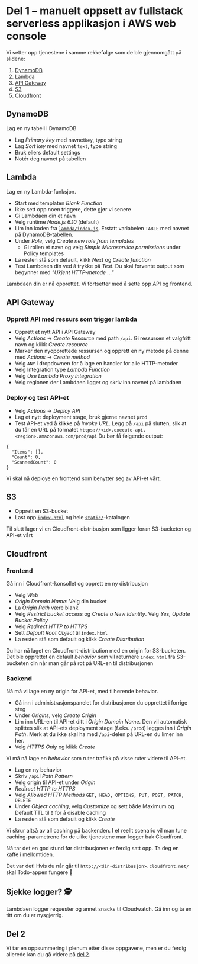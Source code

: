 # Del 1 – manuelt oppsett av fullstack serverless applikasjon i AWS web console

Vi setter opp tjenestene i samme rekkefølge som de ble gjennomgått på slidene:

1. [DynamoDB](#dynamodb)
2. [Lambda](#lambda)
3. [API Gateway](#api-gateway)
4. [S3](#s3)
5. [Cloudfront](#cloudfront)

## DynamoDB
Lag en ny tabell i DynamoDB

- Lag _Primary key_ med navnet`key`, type string
- Lag _Sort key_ med navnet `text`, type string
- Bruk ellers default settings
- Notér deg navnet på tabellen

## Lambda
Lag en ny Lambda-funksjon.

- Start med templaten _Blank Function_
- Ikke sett opp noen triggere, dette gjør vi senere
- Gi Lambdaen din et navn
- Velg runtime _Node.js 6.10_ (default)
- Lim inn koden fra [`lambda/index.js`](lambda/index.js). Erstatt variabelen `TABLE` med navnet på DynamoDB-tabellen.
- Under _Role_, velg _Create new role from templates_
  - Gi rollen et navn og velg _Simple Microservice permissions_ under Policy templates
- La resten stå som default, klikk _Next_ og _Create function_
- Test Lambdaen din ved å trykke på _Test_. Du skal forvente output som begynner med _"Ukjent HTTP-metode ..."_

Lambdaen din er nå opprettet. Vi fortsetter med å sette opp API og frontend.

## API Gateway

### Opprett API med ressurs som trigger lambda
- Opprett et nytt API i API Gateway
- Velg _Actions_ -> _Create Resource_ med path `/api`. Gi ressursen et valgfritt navn og klikk _Create resource_
- Marker den nyopprettede ressursen og opprett en ny metode på denne med _Actions_ -> _Create method_
- Velg `ANY` i dropdownen for å lage en handler for alle HTTP-metoder
- Velg Integration type _Lambda Function_
- Velg _Use Lambda Proxy integration_
- Velg regionen der Lambdaen ligger og skriv inn navnet på lambdaen

### Deploy og test API-et
- Velg _Actions_ -> _Deploy API_
- Lag et nytt deployment stage, bruk gjerne navnet `prod`
- Test API-et ved å klikke på _Invoke URL_. Legg på `/api` på slutten, slik at du får en URL på formatet `https://<id>.execute-api.<region>.amazonaws.com/prod/api` Du bør få følgende output:

```
{
  "Items": [],
  "Count": 0,
  "ScannedCount": 0
}
```

Vi skal nå deploye en frontend som benytter seg av API-et vårt.

## S3
- Opprett en S3-bucket
- Last opp [`index.html`](frontend/index.html) og hele [`static/`](frontend/static)-katalogen

Til slutt lager vi en Cloudfront-distribusjon som ligger foran S3-bucketen og API-et vårt

## Cloudfront

### Frontend
Gå inn i Cloudfront-konsollet og opprett en ny distribusjon

- Velg _Web_
- _Origin Domain Name_: Velg din bucket
- La _Origin Path_ være blank
- Velg _Restrict bucket access_ og _Create a New Identity_. Velg _Yes, Update Bucket Policy_
- Velg _Redirect HTTP to HTTPS_
- Sett _Default Root Object_ til `index.html`
- La resten stå som default og klikk _Create Distribution_

Du har nå laget en Cloudfront-distribution med en origin for S3-bucketen. Det ble opprettet en default _behavior_ som vil returnere `index.html` fra S3-bucketen din når man går på rot på URL-en til distribusjonen

### Backend
Nå må vi lage en ny origin for API-et, med tilhørende behavior.

- Gå inn i administrasjonspanelet for distribusjonen du opprettet i forrige steg
- Under _Origins_, velg _Create Origin_
- Lim inn URL-en til API-et ditt i _Origin Domain Name_. Den vil automatisk splittes slik at API-ets deployment stage (f.eks. `/prod`) legges inn i _Origin Path_. Merk at du ikke skal ha med `/api`-delen på URL-en du limer inn her.
- Velg _HTTPS Only_ og klikk _Create_

Vi må nå lage en _behavior_ som ruter trafikk på visse ruter videre til API-et.

- Lag en ny behavior
- Skriv `/api`i _Path Pattern_
- Velg origin til API-et under _Origin_
- _Redirect HTTP to HTTPS_
- Velg _Allowed HTTP Methods_ `GET, HEAD, OPTIONS, PUT, POST, PATCH, DELETE`
- Under _Object caching_, velg _Customize_ og sett både Maximum og Default TTL til `0` for å disable caching
- La resten stå som default og klikk _Create_

Vi skrur altså av all caching på backenden. I et reellt scenario vil man tune caching-parametrene for de ulike tjenestene man legger bak Cloudfront.

Nå tar det en god stund før distribusjonen er ferdig satt opp. Ta deg en kaffe i mellomtiden.

Det var det! Hvis du når går til `http://<din-distribusjon>.cloudfront.net/` skal Todo-appen fungere 🚀

## Sjekke logger? 🕵

Lambdaen logger requester og annet snacks til Cloudwatch. Gå inn og ta en titt om du er nysgjerrig.

## Del 2

Vi tar en oppsummering i plenum etter disse oppgavene, men er du ferdig allerede kan du gå videre på [del 2](Del2.md).
